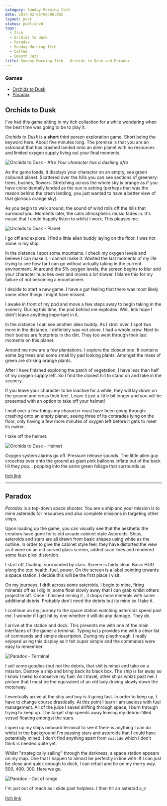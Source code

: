 ```yaml
---
category: Sunday Morning Itch
date: 2017-02-05T00:00:00Z
layout: post
status: published
tags:
  - Itch
  - Orchids to Duck
  - Paradox
  - Sunday Morning Itch
  - Coffee
  - Smooth Jazz
title: Sunday Morning Itch - Orchids to Dusk and Paradox
---
```


### Games

- [Orchids to Dusk](#orchids-to-dusk)
- [Paradox](#paradox)

## Orchids to Dusk

I've had this game sitting in my itch collection for a while wondering when the best time was going to be to play it.

_Orchids to Dusk_ is a **short** third person exploration game. Short being the keyword here. About five minutes long. The premise is that you are an astronaut that has crashed landed onto an alien planet with no resources and limited oxygen supply living out your final moments.

![Orchids to Dusk - Afro](/static/images/smi-orchids-to-dusk-afro.jpg)
_Your character has a dashing afro_

As the game loads, it displays your character on an empty, sea green coloured planet. Scattered over the hills you can see sections of greenery: trees, bushes, flowers. Stretching across the whole sky is orange as if you have coincidentally landed as the sun is setting (perhaps that was the reason behind the crash landing, you just wanted to have a better view of that glorious orange sky).

As you begin to walk around, the sound of wind rolls off the hills that surround you. Moments later, the calm atmospheric music fades in. It's music that I could happily listen to whilst I work. This pleases me.

![Orchids to Dusk - Planet](/static/images/smi-orchids-to-dusk-planet.jpg)

I go off and explore. I find a little alien buddy laying on the floor. I was not alone in my ship.

In the distance I spot some mountains. I check my oxygen levels and believe I can make it. I cannot make it. Wasted the last moments of my life trying to see how far I can go without actually taking in the current environment. At around the 5% oxygen levels, the screen begins to blur and your character hunches over and moves a lot slower. I blame this for my failure of not becoming a mountaineer.

I decide to start a new game. I have a gut feeling that there was most likely some other things I might have missed.

I awake in front of my pod and move a few steps away to begin taking in the scenery. During this time, the pod behind me explodes. Well, lets hope I didn't leave anything important in it.

In the distance I can see another alien buddy. As I stroll over, I spot two more in the distance. I definitely was not alone. I had a whole crew. Next to their bodies are footprints in the dirt. They too went through their last moments on this planet.

Around me now are a few plantations. I explore the closest one. It contains some big trees and some small lily pad looking plants. Amongst the mass of green are striking orange plants.

After I have finished exploring the patch of vegetation, I have less than half of my oxygen supply left. So I find the closest hill to stand on and take in the scenery.

If you leave your character to be inactive for a while, they will lay down on the ground and cross their feet. Leave it just a little bit longer and you will be presented with an option to take off your helmet!

I mull over a few things my character must have been going through: crashing onto an empty planet, seeing three of its comrades lying on the floor, only having a few more minutes of oxygen left before it gets to meet its maker.

I take off the helmet.

![Orchids to Dusk - Helmet](/static/images/smi-orchids-to-dusk-helmet.jpg)

Oxygen system alarms go off. Pressure release sounds. The little alien guy crouches over onto the ground as giant pink balloons inflate out of the back till they pop... popping into the same green foliage that surrounds us.

[Itch link](https://polclarissou.itch.io/orchids-to-dusk)

---

## Paradox

_Paradox_ is a top-down space shooter. You are a ship and your mission is to mine asteroids for resources and also complete missions in targeting other ships.

Upon loading up the game, you can visually see that the aesthetic the creators have gone for is old arcade cabinet style Asteroids. Ships, asteroids and stars are all drawn from basic shapes using white as the outline. In order to give the cabinet style feel, they have distorted the view as it were on an old curved glass screen, added scan lines and rendered some faux pixel distortion.

I start off, floating, surrounded by stars. Screen is fairly clear. Basic HUD along the top: health, fuel, power. On the screen is a label pointing towards a space station. I decide this will be the first place I visit.

On my journeys, I drift across some asteroids. I begin to mine, firing minerals off as I dig in; some float slowly away that I can grab whilst others projectile off. Once I finished mining it , it drops more minerals with some additional debris. Probably don't need the debris but its mine so I take it.

I continue on my journey to the space station watching asteroids speed past me. I wonder if I get hit by one whether it will do any damage. They do.

I arrive at the station and dock. This presents me with one of the main interfaces of the game: a terminal. Typing `help` provides me with a clear list of commands and simple description. During my playthrough, I really enjoyed using this display as it felt super simple and the commands were easy to remember.

![Paradox - Terminal](/static/images/smi-paradox-terminal.jpg)

I sell some goodies (but not the debris, that shit is mine) and take on a mission. Destroy a ship and bring back its black box. The ship is far away so I know I need to conserve my fuel. As I travel, other ships whizz past me. I picture that I must be the equivalent of an old lady driving slowly down the motorway.

I eventually arrive at the ship and boy is it going fast. In order to keep up, I have to change course drastically. At this point I learn I am useless with fuel management. All of the juice I saved drifting through space, I burn through trying to keep up. The target ship speeds away leaving my debris-filled vessel floating amongst the stars.

I open up my ships onboard terminal to see if there is anything I can do whilst in the background I'm passing stars and asteroids that I could have potentially mined. I don't find anything apart from `suicide` which I don't think is needed quite yet.

Whilst "strategically sailing" through the darkness, a space station appears on my map. One that I happen to almost be perfectly in line with. If I can just be close and quick enough to dock, I can refuel and be on my merry way. 500. 400. 300. Here we go.

![Paradox - Out of range](/static/images/smi-paradox-out-of-range.jpg)

I'm just out of reach as I slide past helpless. I then hit an asteroid ಠ_ಠ

[Itch link](https://rxi.itch.io/paradox)
